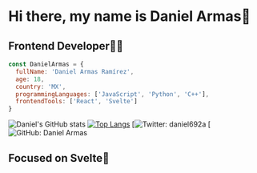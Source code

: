 # Hi there, my name is Daniel Armas👋
## Frontend Developer👨‍💻
```javascript
const DanielArmas = {
  fullName: 'Daniel Armas Ramírez',
  age: 18,
  country: 'MX',
  programmingLanguages: ['JavaScript', 'Python', 'C++'],
  frontendTools: ['React', 'Svelte']
}
```
![Daniel's GitHub stats](https://github-readme-stats.vercel.app/api?username=daniel692a&show_icons=true&theme=synthwave)
[![Top Langs](https://github-readme-stats.vercel.app/api/top-langs/?username=daniel692a&layout=compact&theme=synthwave)](https://github.com/anuraghazra/github-readme-stats)
[![Twitter: daniel692a](https://img.shields.io/twitter/url?label=Twitter&style=social&url=https%3A%2F%2Ftwitter.com%2Fdaniel692a)
[![GitHub: Daniel Armas](https://img.shields.io/github/followers/daniel692a?style=social)
## Focused on Svelte🤫
